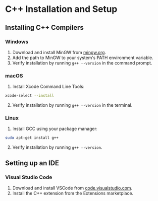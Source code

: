 # C++ Installation and Setup

## Installing C++ Compilers

### Windows

1. Download and install MinGW from [mingw.org](http://mingw.org/).
2. Add the path to MinGW to your system's PATH environment variable.
3. Verify installation by running `g++ --version` in the command prompt.

### macOS

1. Install Xcode Command Line Tools:
```bash
xcode-select --install
```
2. Verify installation by running `g++ --version` in the terminal.

### Linux

1. Install GCC using your package manager:
```bash
sudo apt-get install g++
```
2. Verify installation by running `g++ --version`.

## Setting up an IDE

### Visual Studio Code

1. Download and install VSCode from [code.visualstudio.com](https://code.visualstudio.com/).
2. Install the C++ extension from the Extensions marketplace.

